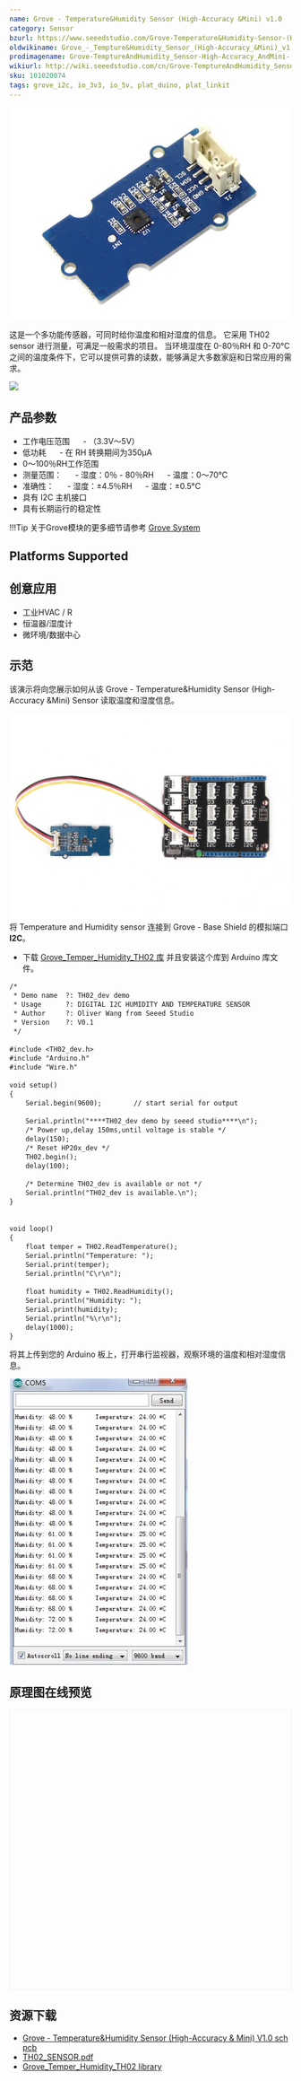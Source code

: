 ```yaml
---
name: Grove - Temperature&Humidity Sensor (High-Accuracy &Mini) v1.0
category: Sensor
bzurl: https://www.seeedstudio.com/Grove-Temperature&Humidity-Sensor-(High-Accuracy-&-Mini)-p-1921.html
oldwikiname: Grove_-_Tempture&Humidity_Sensor_(High-Accuracy_&Mini)_v1.0
prodimagename: Grove-TemptureAndHumidity_Sensor-High-Accuracy_AndMini-.jpg
wikiurl: http://wiki.seeedstudio.com/cn/Grove-TemptureAndHumidity_Sensor_High_Accuracy_AndMini-v1.0/
sku: 101020074
tags: grove_i2c, io_3v3, io_5v, plat_duino, plat_linkit
---
```


![](https://raw.githubusercontent.com/SeeedDocument/Grove-TemptureAndHumidity_Sensor-High-Accuracy_AndMini-v1.0/master/img/Grove-TemptureAndHumidity_Sensor-High-Accuracy_AndMini-.jpg)

这是一个多功能传感器，可同时给你温度和相对湿度的信息。 它采用 TH02 sensor 进行测量，可满足一般需求的项目。 当环境湿度在 0-80％RH 和 0-70°C 之间的温度条件下，它可以提供可靠的读数，能够满足大多数家庭和日常应用的需求。

[![](https://github.com/SeeedDocument/wiki_chinese/raw/master/docs/images/click_to_buy.PNG)](https://item.taobao.com/item.htm?spm=a1z10.3-c.w4002-11172317909.10.50ef8c5fmllnAf&id=45506586247)

产品参数
--------------

- 工作电压范围
     - （3.3V〜5V）
- 低功耗
     - 在 RH 转换期间为350μA
- 0〜100％RH工作范围
- 测量范围：
     - 湿度：0％ - 80％RH
     - 温度：0〜70℃
- 准确性：
     - 湿度：±4.5％RH
     - 温度：±0.5°C
- 具有 I2C 主机接口
- 具有长期运行的稳定性

!!!Tip
    关于Grove模块的更多细节请参考 [Grove System](http://wiki.seeedstudio.com/cn/Grove_System/)

Platforms Supported
-------------------

创意应用
------------


- 工业HVAC / R
- 恒温器/湿度计
- 微环境/数据中心

示范
-------------

该演示将向您展示如何从该 Grove - Temperature&Humidity Sensor (High-Accuracy &Mini) Sensor 读取温度和湿度信息。

![](https://raw.githubusercontent.com/SeeedDocument/Grove-TemptureAndHumidity_Sensor-High-Accuracy_AndMini-v1.0/master/img/Temperature_Sensor-xin.jpg)
将 Temperature and Humidity sensor 连接到 Grove - Base Shield 的模拟端口 **I2C**。

-   下载  [Grove_Temper_Humidity_TH02 库](https://github.com/Seeed-Studio/Grove_Temper_Humidity_TH02) 并且安装这个库到 Arduino 库文件。

```
/*
 * Demo name  ?: TH02_dev demo
 * Usage      ?: DIGITAL I2C HUMIDITY AND TEMPERATURE SENSOR
 * Author     ?: Oliver Wang from Seeed Studio
 * Version    ?: V0.1
 */

#include <TH02_dev.h>
#include "Arduino.h"
#include "Wire.h"

void setup()
{
    Serial.begin(9600);        // start serial for output

    Serial.println("****TH02_dev demo by seeed studio****\n");
    /* Power up,delay 150ms,until voltage is stable */
    delay(150);
    /* Reset HP20x_dev */
    TH02.begin();
    delay(100);

    /* Determine TH02_dev is available or not */
    Serial.println("TH02_dev is available.\n");
}


void loop()
{
    float temper = TH02.ReadTemperature();
    Serial.println("Temperature: ");
    Serial.print(temper);
    Serial.println("C\r\n");

    float humidity = TH02.ReadHumidity();
    Serial.println("Humidity: ");
    Serial.print(humidity);
    Serial.println("%\r\n");
    delay(1000);
}
```


将其上传到您的 Arduino 板上，打开串行监视器，观察环境的温度和相对湿度信息。

![](https://raw.githubusercontent.com/SeeedDocument/Grove-TemptureAndHumidity_Sensor-High-Accuracy_AndMini-v1.0/master/img/Result_Picture1.jpg)


## 原理图在线预览


<div class="altium-ecad-viewer" data-project-src="https://raw.githubusercontent.com/SeeedDocument/Grove-TemptureAndHumidity_Sensor-High-Accuracy_AndMini-v1.0/master/res/Grove-TemperatureAndHumidity_Sensor-High-Accuracy_And_Mini-V1.0_sch_pcb.zip" style="border-radius: 0px 0px 4px 4px; height: 500px; border-style: solid; border-width: 1px; border-color: rgb(241, 241, 241); overflow: hidden; max-width: 1280px; max-height: 700px; box-sizing: border-box;" />
</div>


资源下载
---------

-   [Grove - Temperature&Humidity Sensor (High-Accuracy & Mini) V1.0 sch pcb](https://raw.githubusercontent.com/SeeedDocument/Grove-TemptureAndHumidity_Sensor-High-Accuracy_AndMini-v1.0/master/res/Grove-TemperatureAndHumidity_Sensor-High-Accuracy_And_Mini-V1.0_sch_pcb.zip)
-   [TH02_SENSOR.pdf](https://raw.githubusercontent.com/SeeedDocument/Grove-TemptureAndHumidity_Sensor-High-Accuracy_AndMini-v1.0/master/res/TH02_SENSOR.pdf)
-   [Grove_Temper_Humidity_TH02 library](https://github.com/Seeed-Studio/Grove_Temper_Humidity_TH02)



<!-- This Markdown file was created from http://www.seeedstudio.com/wiki/Grove_-_Tempture&Humidity_Sensor_(High-Accuracy_&Mini)_v1.0 -->
